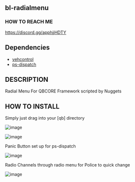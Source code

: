 ## bl-radialmenu ##
### HOW TO REACH ME ##
https://discord.gg/apphjjHDTY

## Dependencies ##
* [vehcontrol](https://github.com/Manvaril/vehcontrol)
* [ps-dispatch](https://github.com/Project-Sloth/ps-dispatch)

## DESCRIPTION ##
Radial Menu For QBCORE Framework scripted by Nuggets

## HOW TO INSTALL ##
Simply just drag into your [qb] directory

![image](https://user-images.githubusercontent.com/53708840/223492391-4e62949b-b712-415f-9393-1ed82e13bf61.png)

![image](https://user-images.githubusercontent.com/53708840/223492469-79fe8d19-edf4-49ba-98be-a06557748e14.png)

Panic Button set up for ps-dispatch

![image](https://user-images.githubusercontent.com/53708840/223492536-d2fe0e9b-d962-4a72-a161-cca10eab6300.png)

Radio Channels through radio menu for Police to quick change

![image](https://user-images.githubusercontent.com/53708840/223492726-3f06fcda-71e4-4cf6-938e-72e751f73d5a.png)
